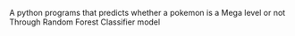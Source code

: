 A python programs that predicts whether a pokemon is a Mega level or not
Through Random Forest Classifier model
